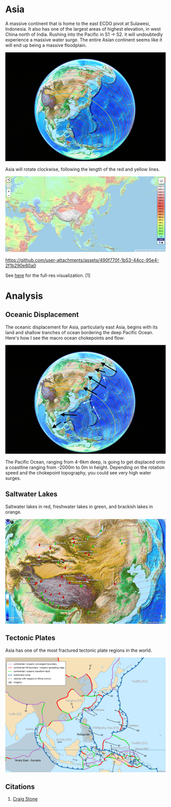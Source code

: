 # Asia

A massive continent that is home to the east ECDO pivot at Sulawesi, Indonesia. It also has one of the largest areas of highest elevation, in west China north of India. Rushing into the Pacific in S1 -> S2. it will undoubtedly experience a massive water surge. The entire Asian continent seems like it will end up being a massive floodplain.

![profile](img/profile.png "asia profile")

Asia will rotate clockwise, following the length of the red and yellow lines.

![](img/asia-elevation.png "")

https://github.com/user-attachments/assets/490f770f-1b53-44cc-95e4-2f1b290e80a0

See [here](https://github.com/sovrynn/ecdo/tree/master/6-LITERATURE-MEDIA/nobulart/ecdo-visualizations) for the full-res visualization. [1]

# Analysis

## Oceanic Displacement

The oceanic displacement for Asia, particularly east Asia, begins with its land and shallow tranches of ocean bordering the deep Pacific Ocean. Here's how I see the macro ocean chokepoints and flow:

![](img/chokepoints.png)

The Pacific Ocean, ranging from 4-6km deep, is going to get displaced onto a coastline ranging from -2000m to 0m in height. Depending on the rotation speed and the chokepoint topography, you could see very high water surges.

## Saltwater Lakes

Saltwater lakes in red, freshwater lakes in green, and brackish lakes in orange.

![](img/salt-lakes.jpg)

## Tectonic Plates

Asia has one of the most fractured tectonic plate regions in the world.

![plates](img/plates.png "tectonic plate")

## Citations

1. [Craig Stone](https://nobulart.com)
